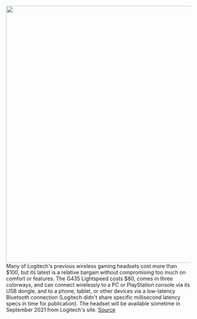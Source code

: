 <img src='https://cdn.vox-cdn.com/thumbor/feqFJvJG_zrvtr7EMTETHwNLli4=/0x0:2040x1360/1200x800/filters:focal(857x517:1183x843)/cdn.vox-cdn.com/uploads/chorus_image/image/69855141/g435hero.0.jpg' width='700px' /><br/>
Many of Logitech's previous wireless gaming headsets cost more than $100, but its latest is a relative bargain without compromising too much on comfort or features. The G435 Lightspeed costs $80, comes in three colorways, and can connect wirelessly to a PC or PlayStation console via its USB dongle, and to a phone, tablet, or other devices via a low-latency Bluetooth connection (Logitech didn't share specific millisecond latency specs in time for publication). The headset will be available sometime in September 2021 from Logitech's site.
<a href='https://www.theverge.com/2021/9/14/22665355/logitech-g435-lightspeed-wireless-gaming-headset-features-price'> Source <a/>